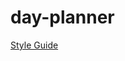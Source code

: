 # day-planner
[Style Guide](https://www.canva.com/design/DAD3JDhBDHo/jCLDop9JhC-DgkuDl4dHdw/view?utm_content=DAD3JDhBDHo&utm_campaign=designshare&utm_medium=link&utm_source=publishsharelink)
